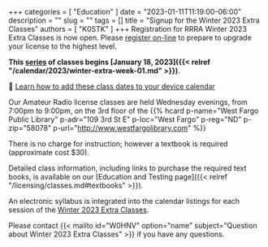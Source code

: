 +++
categories = [ "Education" ]
date = "2023-01-11T11:19:00-06:00"
description = ""
slug = ""
tags = []
title = "Signup for the Winter 2023 Extra Classes"
authors = [ "K0STK" ]
+++
Registration for RRRA Winter 2023 Extra Classes is now open.  Please
[register on-line](https://www.eventbrite.com/e/fcc-extra-license-class-tickets-511930998397)
to prepare to upgrade your license to the highest level.

**This [series](/dates/winter-2023-extra) of classes begins
[January 18, 2023]({{< relref "/calendar/2023/winter-extra-week-01.md" >}})**.

:calendar: [Learn how to add these class dates to your device calendar](/dates/winter-2023-extra/#add)
<!--more-->

Our Amateur Radio license classes are
held Wednesday evenings, from 7:00pm to 9:00pm, on the 3rd floor of the 
{{% hcard p-name="West Fargo Public Library" p-adr="109 3rd St E" p-loc="West Fargo" p-reg="ND" p-zip="58078" p-url="http://www.westfargolibrary.com" %}}

There is no charge for instruction; however a textbook is required
(approximate cost $30).

Detailed class information, including links to purchase the required
text books, is available on our
[Education and Testing page]({{< relref "/licensing/classes.md#textbooks" >}}).

An electronic syllabus is integrated into the calendar listings for each
session of the [Winter 2023 Extra Classes](/dates/winter-2023-extra).

Please contact {{< mailto id="W0HNV" option="name" subject="Question about Winter 2023 Extra Classes" >}} if you have any questions.
